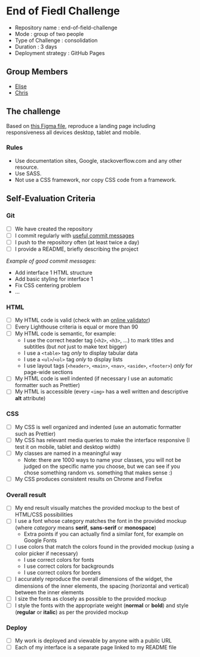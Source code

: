 # End of Fiedl Challenge

* Repository name : end-of-field-challenge
* Mode : group of two people
* Type of Challenge : consolidation
* Duration : 3 days
* Deployment strategy : GitHub Pages

## Group Members

* [Elise](https://github.com/eliseprts)
* [Chris](https://github.com/chris-delecluse)

## The challenge

Based on [this Figma file](https://www.figma.com/file/QW2bswyiiy8KFk68EbJnZU/Shade-Digital-Service-Landing-Page-(Community)?node-id=4%3A702), reproduce a landing page including responsiveness all devices desktop, tablet and mobile.

### Rules

* Use documentation sites, Google, stackoverflow.com and any other resource.
* Use SASS.
* Not use a CSS framework, nor copy CSS code from a framework.

## Self-Evaluation Criteria


### Git

- [ ] We have created the repository
- [ ] I commit regularly with [useful commit messages](https://www.google.com/search?q=useful+commit+messages&oq=useful+commit)
- [ ] I push to the repository often (at least twice a day)
- [ ] I provide a README, briefly describing the project

_Example of good commit messages:_

- Add interface 1 HTML structure
- Add basic styling for interface 1
- Fix CSS centering problem
- ...

### HTML

- [ ] My HTML code is valid (check with an [online validator](https://validator.w3.org/))
- [ ] Every Lighthouse criteria is equal or more than 90
- [ ] My HTML code is semantic, for example:
  - I use the correct header tag (`<h2>`, `<h3>`, ...) to mark titles and subtitles (but _not_ just to make text bigger)
  - I use a `<table>` tag _only_ to display tabular data
  - I use a `<ul>`/`<ol>` tag _only_ to display lists
  - I use layout tags (`<header>`, `<main>`, `<nav>`, `<aside>`, `<footer>`) _only_ for page-wide sections
- [ ] My HTML code is well indented (if necessary I use an automatic formatter such as Prettier)
- [ ] My HTML is accessible (every `<img>` has a well written and descriptive **alt** attribute)

### CSS

- [ ] My CSS is well organized and indented (use an automatic formatter such as Prettier)
- [ ] My CSS has relevant media queries to make the interface responsive (I test it on mobile, tablet and desktop width)
- [ ] My classes are named in a meaningful way
  - Note: there are 1000 ways to name your classes, you will not be judged on the specific name you choose, but we can see if you chose something random vs. something that makes sense :)
- [ ] My CSS produces consistent results on Chrome and Firefox

### Overall result

- [ ] My end result visually matches the provided mockup to the best of HTML/CSS possibilities
- [ ] I use a font whose category matches the font in the provided mockup (where _category_ means **serif**, **sans-serif** or **monospace**)
  - Extra points if you can actually find a similar font, for example on Google Fonts
- [ ] I use colors that match the colors found in the provided mockup (using a color picker if necessary)
  - I use correct colors for fonts
  - I use correct colors for backgrounds
  - I use correct colors for borders
- [ ] I accurately reproduce the overall dimensions of the widget, the dimensions of the inner elements, the spacing (horizontal and vertical) between the inner elements
- [ ] I size the fonts as closely as possible to the provided mockup
- [ ] I style the fonts with the appropriate weight (**normal** or **bold**) and style (**regular** or **italic**) as per the provided mockup

### Deploy

- [ ] My work is deployed and viewable by anyone with a public URL
- [ ] Each of my interface is a separate page linked to my README file
